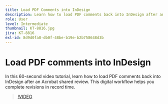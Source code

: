 ```yaml
---
title: Load PDF Comments into InDesign
description: Learn how to load PDF comments back into InDesign after an Acrobat shared review
role: User
level: Intermediate
thumbnail: KT-8816.jpg
jira: KT-8816
exl-id: 8d9d0fa8-db0f-48be-b19e-b2b758648d3b
---
```

# Load PDF comments into InDesign

In this 60-second video tutorial, learn how to load PDF comments back into InDesign after an Acrobat shared review. This digital workflow helps you complete revisions in record time.

>[!VIDEO](https://video.tv.adobe.com/v/336907?quality=12&learn=on&hidetitle=true)
